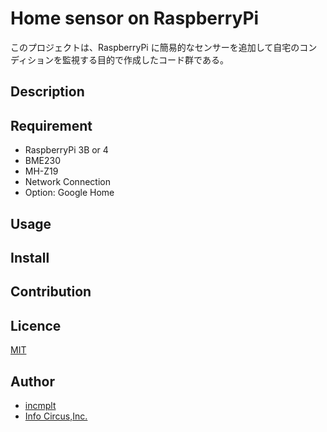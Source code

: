 # Home sensor on RaspberryPi

このプロジェクトは、RaspberryPi に簡易的なセンサーを追加して自宅のコンディションを監視する目的で作成したコード群である。

## Description

## Requirement

* RaspberryPi 3B or 4
* BME230
* MH-Z19
* Network Connection
* Option: Google Home

## Usage

## Install

## Contribution

## Licence

[MIT](https://github.com/tcnksm/tool/blob/master/LICENCE)

## Author

* [incmplt](https://www.incmplt.net/)
* [Info Circus,Inc.](https://www.infocircus.jp/)
